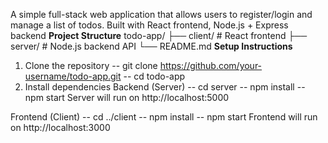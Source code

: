 A simple full-stack web application that allows users to register/login and manage a list of todos. Built with React frontend, Node.js + Express backend
**Project Structure**
todo-app/
├── client/        # React frontend
├── server/        # Node.js backend API
└── README.md
**Setup Instructions**
1. Clone the repository
-- git clone https://github.com/your-username/todo-app.git
-- cd todo-app
2. Install dependencies
Backend (Server)
-- cd server
-- npm install
-- npm start
Server will run on http://localhost:5000

Frontend (Client)
-- cd ../client
-- npm install
-- npm start
Frontend will run on http://localhost:3000
